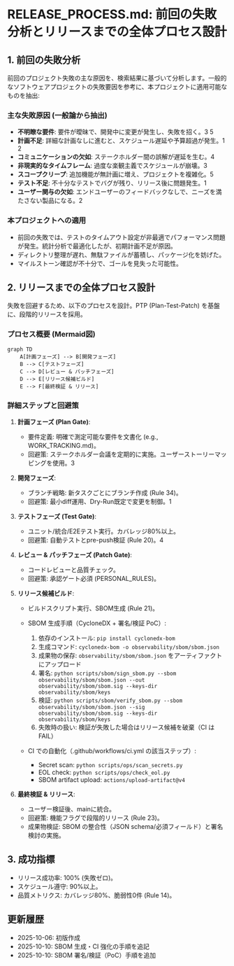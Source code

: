 # RELEASE_PROCESS.md: 前回の失敗分析とリリースまでの全体プロセス設計

## 1. 前回の失敗分析
前回のプロジェクト失敗の主な原因を、検索結果に基づいて分析します。一般的なソフトウェアプロジェクトの失敗要因を参考に、本プロジェクトに適用可能なものを抽出:

### 主な失敗原因 (一般論から抽出)
- **不明瞭な要件**: 要件が曖昧で、開発中に変更が発生し、失敗を招く。<mcreference link="https://solveit.dev/blog/why-software-projects-fail" index="3">3</mcreference> <mcreference link="https://www.orientsoftware.com/blog/software-project-failure/" index="5">5</mcreference>
- **計画不足**: 詳細な計画なしに進むと、スケジュール遅延や予算超過が発生。<mcreference link="https://codilime.com/blog/why-software-projects-fail/" index="1">1</mcreference> <mcreference link="https://vadimkravcenko.com/shorts/why-software-projects-fail/" index="2">2</mcreference>
- **コミュニケーションの欠如**: ステークホルダー間の誤解が遅延を生む。<mcreference link="https://www.forbes.com/councils/forbestechcouncil/2020/03/31/14-common-reasons-software-projects-fail-and-how-to-avoid-them/" index="4">4</mcreference>
- **非現実的なタイムフレーム**: 過度な楽観主義でスケジュールが崩壊。<mcreference link="https://solveit.dev/blog/why-software-projects-fail" index="3">3</mcreference>
- **スコープクリープ**: 追加機能が無計画に増え、プロジェクトを複雑化。<mcreference link="https://www.orientsoftware.com/blog/software-project-failure/" index="5">5</mcreference>
- **テスト不足**: 不十分なテストでバグが残り、リリース後に問題発生。<mcreference link="https://codilime.com/blog/why-software-projects-fail/" index="1">1</mcreference>
- **ユーザー関与の欠如**: エンドユーザーのフィードバックなしで、ニーズを満たさない製品になる。<mcreference link="https://vadimkravcenko.com/shorts/why-software-projects-fail/" index="2">2</mcreference>

### 本プロジェクトへの適用
- 前回の失敗では、テストのタイムアウト設定が非最適でパフォーマンス問題が発生。統計分析で最適化したが、初期計画不足が原因。
- ディレクトリ整理が遅れ、無駄ファイルが蓄積し、パッケージ化を妨げた。
- マイルストーン確認が不十分で、ゴールを見失った可能性。

## 2. リリースまでの全体プロセス設計
失敗を回避するため、以下のプロセスを設計。PTP (Plan-Test-Patch) を基盤に、段階的リリースを採用。

### プロセス概要 (Mermaid図)
```mermaid
graph TD
    A[計画フェーズ] --> B[開発フェーズ]
    B --> C[テストフェーズ]
    C --> D[レビュー & パッチフェーズ]
    D --> E[リリース候補ビルド]
    E --> F[最終検証 & リリース]
```

### 詳細ステップと回避策
1. **計画フェーズ (Plan Gate)**:
   - 要件定義: 明確で測定可能な要件を文書化 (e.g., WORK_TRACKING.md)。
   - 回避策: ステークホルダー会議を定期的に実施。ユーザーストーリーマッピングを使用。<mcreference link="https://solveit.dev/blog/why-software-projects-fail" index="3">3</mcreference>

2. **開発フェーズ**:
   - ブランチ戦略: 新タスクごとにブランチ作成 (Rule 34)。
   - 回避策: 最小diff運用、Dry-Run既定で変更を制御。<mcreference link="https://codilime.com/blog/why-software-projects-fail/" index="1">1</mcreference>

3. **テストフェーズ (Test Gate)**:
   - ユニット/統合/E2Eテスト実行。カバレッジ80%以上。
   - 回避策: 自動テストとpre-push検証 (Rule 20)。<mcreference link="https://www.forbes.com/councils/forbestechcouncil/2020/03/31/14-common-reasons-software-projects-fail-and-how-to-avoid-them/" index="4">4</mcreference>

4. **レビュー & パッチフェーズ (Patch Gate)**:
   - コードレビューと品質チェック。
   - 回避策: 承認ゲート必須 (PERSONAL_RULES)。

5. **リリース候補ビルド**:
   - ビルドスクリプト実行、SBOM生成 (Rule 21)。
   - SBOM 生成手順（CycloneDX + 署名/検証 PoC）:
     1. 依存のインストール: `pip install cyclonedx-bom`
     2. 生成コマンド: `cyclonedx-bom -o observability/sbom/sbom.json`
     3. 成果物の保存: `observability/sbom/sbom.json` をアーティファクトにアップロード
     4. 署名: `python scripts/sbom/sign_sbom.py --sbom observability/sbom/sbom.json --out observability/sbom/sbom.sig --keys-dir observability/sbom/keys`
     5. 検証: `python scripts/sbom/verify_sbom.py --sbom observability/sbom/sbom.json --sig observability/sbom/sbom.sig --keys-dir observability/sbom/keys`
     6. 失敗時の扱い: 検証が失敗した場合はリリース候補を破棄（CI は FAIL）

   - CI での自動化（.github/workflows/ci.yml の該当ステップ）:
     - Secret scan: `python scripts/ops/scan_secrets.py`
     - EOL check: `python scripts/ops/check_eol.py`
     - SBOM artifact upload: `actions/upload-artifact@v4`

6. **最終検証 & リリース**:
   - ユーザー検証後、mainに統合。
   - 回避策: 機能フラグで段階的リリース (Rule 23)。
   - 成果物検証: SBOM の整合性（JSON schema/必須フィールド）と署名検討の実施。

## 3. 成功指標
- リリース成功率: 100% (失敗ゼロ)。
- スケジュール遵守: 90%以上。
- 品質メトリクス: カバレッジ80%、脆弱性0件 (Rule 14)。

## 更新履歴
- 2025-10-06: 初版作成
- 2025-10-10: SBOM 生成・CI 強化の手順を追記
 - 2025-10-10: SBOM 署名/検証（PoC）手順を追加